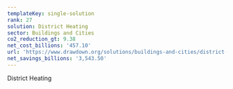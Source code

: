 ```yaml
---
templateKey: single-solution
rank: 27
solution: District Heating
sector: Buildings and Cities
co2_reduction_gt: 9.38
net_cost_billions: '457.10'
url: 'https://www.drawdown.org/solutions/buildings-and-cities/district-heating'
net_savings_billions: '3,543.50'
---
```


District Heating